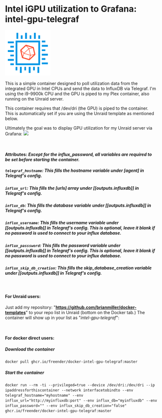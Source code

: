 # Intel iGPU utilization to Grafana: intel-gpu-telegraf

<img width=150px height=150px src="https://github.com/brianmiller/docker-templates/raw/master/intel-gpu-telegraf/intel_telegraf.png"></img>

This is a simple container designed to poll utilization data from the integrated GPU in Intel CPUs and send the data to InfluxDB via Telegraf.   I'm using the i9-9900k CPU and the GPU is piped to my Plex container, also running on the Unraid server.

This container requires that /dev/dri (the GPU) is piped to the container.  This is automatically set if you are using the Unraid template as mentioned below.

Ultimately the goal was to display GPU utilization for my Unraid server via Grafana: 
<img src=https://github.com/brianmiller/docker-intel-gpu-telegraf/raw/master/grafana_screenshot.png></img>

<br>

#### Attributes: *Except for the influx_password, all variables are required to be set before starting the container.*
##### `telegraf_hostname`: This fills the hostname variable under [agent] in Telegraf's config.  
##### `influx_url`: This fills the [urls] array under [[outputs.influxdb]] in Telegraf's config.
##### `influx_db`: This fills the database variable under [[outputs.influxdb]] in Telegraf's config.
##### `influx_username`: This fills the username variable under [[outputs.influxdb]] in Telegraf's config. This is optional, leave it blank if no password is used to connect to your influx database.
##### `influx_passsword`: This fills the password variable under [[outputs.influxdb]] in Telegraf's config. This is optional, leave it blank if no password is used to connect to your influx database.
##### `influx_skip_db_creation`: This fills the skip_database_creation variable under [[outputs.influxdb]] in Telegraf's config.

<br>

#### For Unraid users:
Just add my repository: "**https://github.com/brianmiller/docker-templates**" to your repo list in Unraid (bottom on the Docker tab.) The container will show up in your list as "*intel-gpu-telegraf*":

<br>

#### For docker direct users: <br>
 ##### Download the container
`docker pull ghcr.io/freender/docker-intel-gpu-telegraf:master`
 ##### Start the container
`docker run --rm -ti --privileged=true --device /dev/dri:/dev/dri --ip ipaddressforthiscontainer --network interfacetobindto --env telegraf_hostname="myhostname" --env influx_url="http://myinfluxdb:port" --env influx_db="myinfluxdb" --env influx_password="" --env influx_skip_db_creation="false" ghcr.io/freender/docker-intel-gpu-telegraf:master`

